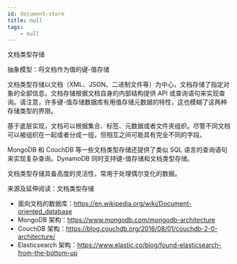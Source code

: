 ```yaml
---
id: document-store
title: null
tags:
    - null
---
```


<!--front-->
文档类型存储

<!--back-->
抽象模型：将文档作为值的键-值存储

文档类型存储以文档（XML、JSON、二进制文件等）为中心，文档存储了指定对象的全部信息。文档存储根据文档自身的内部结构提供 API 或查询语句来实现查询。请注意，许多键-值存储数据库有用值存储元数据的特性，这也模糊了这两种存储类型的界限。

基于底层实现，文档可以根据集合、标签、元数据或者文件夹组织。尽管不同文档可以被组织在一起或者分成一组，但相互之间可能具有完全不同的字段。

MongoDB 和 CouchDB 等一些文档类型存储还提供了类似 SQL 语言的查询语句来实现复杂查询。DynamoDB 同时支持键-值存储和文档类型存储。

文档类型存储具备高度的灵活性，常用于处理偶尔变化的数据。

来源及延伸阅读：文档类型存储
* 面向文档的数据库：https://en.wikipedia.org/wiki/Document-oriented_database
* MongoDB 架构：https://www.mongodb.com/mongodb-architecture
* CouchDB 架构：https://blog.couchdb.org/2016/08/01/couchdb-2-0-architecture/
* Elasticsearch 架构：https://www.elastic.co/blog/found-elasticsearch-from-the-bottom-up

